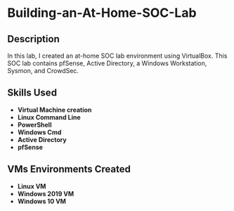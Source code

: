 # Building-an-At-Home-SOC-Lab

<h2>Description</h2>
In this lab, I created an at-home SOC lab environment using VirtualBox. This SOC lab contains pfSense, Active Directory, a Windows Workstation, Sysmon, and CrowdSec.
<br />

<h2>Skills Used</h2>

- <b>Virtual Machine creation</b>
- <b>Linux Command Line</b>
- <b>PowerShell</b> 
- <b>Windows Cmd</b>
- <b>Active Directory</b>
- <b>pfSense</b> 

<h2>VMs Environments Created</h2>

- <b>Linux VM</b>
- <b>Windows 2019 VM</b>
- <b>Windows 10 VM</b>
